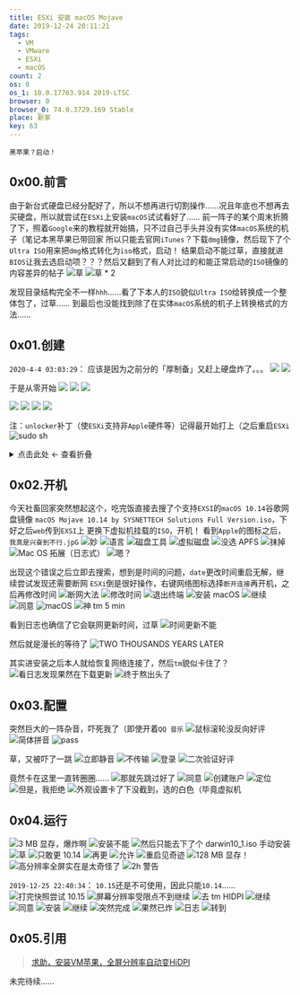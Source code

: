 ```yaml
---
title: ESXi 安装 macOS Mojave
date: 2019-12-24 20:11:21
tags:
  - VM
  - VMware
  - ESXi
  - macOS
count: 2
os: 0
os_1: 10.0.17763.914 2019-LTSC
browser: 0
browser_0: 74.0.3729.169 Stable
place: 新家
key: 63
---
```

    黑苹果？启动！
<!-- more -->
## 0x00.前言
由于新台式硬盘已经分配好了，所以不想再进行切割操作……况且年底也不想再去买硬盘，所以就尝试在`ESXi`上安装`macOS`试试看好了……
前一阵子的某个周末折腾了下，照着`Google`来的教程就开始搞，只不过自己手头并没有实体`macOS`系统的机子（笔记本黑苹果已带回家
所以只能去官网`iTunes`？下载`dmg`镜像，然后现下了个`Ultra ISO`用来把`dmg`格式转化为`iso`格式，启动！
结果启动不能过草，直接就进`BIOS`让我去选启动项？？？然后又翻到了有人对比过的和能正常启动的`ISO`镜像的内容差异的帖子
![草](https://i1.yuangezhizao.cn/Win-10/20191215031908.jpg!webp)
![草 * 2](https://i1.yuangezhizao.cn/Win-10/20191215031922.jpg!webp)

发现目录结构完全不一样`hhh`……看了下本人的`ISO`貌似`Ultra ISO`给转换成一个整体包了，过草……
到最后也没能找到除了在实体`macOS`系统的机子上转换格式的方法……

## 0x01.创建
`2020-4-4 03:03:29`：
应该是因为之前分的「厚制备」又赶上硬盘炸了。。。
![](https://i1.yuangezhizao.cn/Win-10/20200404132147.png!webp)
![](https://i1.yuangezhizao.cn/Win-10/20200404132227.png!webp)

于是从零开始
![](https://i1.yuangezhizao.cn/Win-10/20200404030653.jpg!webp)
![](https://i1.yuangezhizao.cn/Win-10/20200404030735.jpg!webp)
![](https://i1.yuangezhizao.cn/Win-10/20200404031222.jpg!webp)

![](https://i1.yuangezhizao.cn/Win-10/20200404031325.jpg!webp)
![](https://i1.yuangezhizao.cn/Win-10/20200404031401.jpg!webp)
![](https://i1.yuangezhizao.cn/Win-10/20200404032453.jpg!webp)
![](https://i1.yuangezhizao.cn/Win-10/20200404032600.jpg!webp)

注：`unlocker`补丁（使`ESXi`支持非`Apple`硬件等）记得最开始打上（之后重启`ESXi`
![sudo sh](https://i1.yuangezhizao.cn/Win-10/20191215030222.jpg!webp)

<details><summary>点击此处 ← 查看折叠</summary>

![典型](https://i1.yuangezhizao.cn/Win-10/20191215030804.jpg!webp)
![VMs](https://i1.yuangezhizao.cn/Win-10/20191215030826.jpg!webp)
![苹果系统！](https://i1.yuangezhizao.cn/Win-10/20191215030849.jpg!webp)
![命名](https://i1.yuangezhizao.cn/Win-10/20191215030916.jpg!webp)
![150 GB](https://i1.yuangezhizao.cn/Win-10/20191215031120.jpg!webp)
![完成](https://i1.yuangezhizao.cn/Win-10/20191215031825.jpg!webp)

</details>

## 0x02.开机
今天社畜回家突然想起这个，吃完饭直接去搜了个支持`EXSI`的`macOS 10.14`谷歌网盘镜像
`macOS Mojave 10.14 by SYSNETTECH Solutions Full Version.iso`，下好之后`web`传到`EXSI`上
更换下虚拟机挂载的`ISO`，开机！
看到`Apple`的图标之后，`我真是兴奋到不行.jpG`
![妙](https://i1.yuangezhizao.cn/Win-10/20191224195302.jpg!webp)
![语言](https://i1.yuangezhizao.cn/Win-10/20191224194248.jpg!webp)
![磁盘工具](https://i1.yuangezhizao.cn/Win-10/20191224194454.jpg!webp)
![虚拟磁盘](https://i1.yuangezhizao.cn/Win-10/20191224194330.jpg!webp)
![没选 APFS](https://i1.yuangezhizao.cn/Win-10/20191224194346.jpg!webp)
![抹掉](https://i1.yuangezhizao.cn/Win-10/20191224194441.jpg!webp)
![Mac OS 拓展（日志式）](https://i1.yuangezhizao.cn/Win-10/20191224195441.jpg!webp)
![嗯？](https://i1.yuangezhizao.cn/Win-10/20191224194512.jpg!webp)

出现这个错误之后立即去搜索，想到是时间的问题，`date`更改时间重启无解，继续尝试发现还需要断网
`ESXi`倒是很好操作，右键网络图标选择`断开连接`再开机，之后再修改时间
![断网大法](https://i1.yuangezhizao.cn/Win-10/20191224195505.jpg!webp)
![修改时间](https://i1.yuangezhizao.cn/Win-10/20191224195650.jpg!webp)
![退出终端](https://i1.yuangezhizao.cn/Win-10/20191224194749.jpg!webp)
![安装 macOS](https://i1.yuangezhizao.cn/Win-10/20191224194300.jpg!webp)
![继续](https://i1.yuangezhizao.cn/Win-10/20191224195712.jpg!webp)
![同意](https://i1.yuangezhizao.cn/Win-10/20191224195738.jpg!webp)
![macOS](https://i1.yuangezhizao.cn/Win-10/20191224195748.jpg!webp)
![神 tm 5 min](https://i1.yuangezhizao.cn/Win-10/20191224195809.jpg!webp)

看到日志也确信了它会联网更新时间，过草
![时间更新不能](https://i1.yuangezhizao.cn/Win-10/20191224201439.jpg!webp)

然后就是漫长的等待了
![TWO THOUSANDS YEARS LATER](https://i1.yuangezhizao.cn/Win-10/20191224205755.jpg!webp)

其实进安装之后本人就给恢复网络连接了，然后`tm`貌似卡住了？
![看日志发现果然在下载更新](https://i1.yuangezhizao.cn/Win-10/20191224202130.jpg!webp)
![终于熬出头了](https://i1.yuangezhizao.cn/Win-10/20191224205641.jpg!webp)

## 0x03.配置
突然巨大的一阵杂音，吓死我了（即使开着`QQ 音乐`
![鼠标滚轮没反向好评](https://i1.yuangezhizao.cn/Win-10/20191224211517.jpg!webp)
![简体拼音](https://i1.yuangezhizao.cn/Win-10/20191224211632.jpg!webp)
![pass](https://i1.yuangezhizao.cn/Win-10/20191224211703.jpg!webp)

草，又被吓了一跳
![立即静音](https://i1.yuangezhizao.cn/Win-10/20191224211805.jpg!webp)
![不传输](https://i1.yuangezhizao.cn/Win-10/20191224211935.jpg!webp)
![登录](https://i1.yuangezhizao.cn/Win-10/20191224212018.jpg!webp)
![二次验证好评](https://i1.yuangezhizao.cn/Win-10/20191224212136.jpg!webp)

竟然卡在这里一直转圈圈……
![那就先跳过好了](https://i1.yuangezhizao.cn/Win-10/20191224213040.jpg!webp)
![同意](https://i1.yuangezhizao.cn/Win-10/20191224213127.jpg!webp)
![创建账户](https://i1.yuangezhizao.cn/Win-10/20191224213409.jpg!webp)
![定位](https://i1.yuangezhizao.cn/Win-10/20191224213514.jpg!webp)
![但是，我拒绝](https://i1.yuangezhizao.cn/Win-10/20191224213544.jpg!webp)
![外观设置卡了下没截到，选的白色（毕竟虚拟机](https://i1.yuangezhizao.cn/Win-10/20191224213701.jpg!webp)

## 0x04.运行
![3 MB 显存，爆炸啊](https://i1.yuangezhizao.cn/Win-10/20191224214137.jpg!webp)
![安装不能](https://i1.yuangezhizao.cn/Win-10/20191224225344.jpg!webp)
![然后只能去下了个 darwin10_1.iso 手动安装](https://i1.yuangezhizao.cn/Win-10/20191224215147.jpg!webp)
![草](https://i1.yuangezhizao.cn/Win-10/20191224215402.jpg!webp)
![只敢更 10.14](https://i1.yuangezhizao.cn/Win-10/20191224221201.jpg!webp)
![再更](https://i1.yuangezhizao.cn/Win-10/20191224225429.jpg!webp)
![允许](https://i1.yuangezhizao.cn/Win-10/20191224215432.jpg!webp)
![重启见奇迹](https://i1.yuangezhizao.cn/Win-10/20191224215615.jpg!webp)
![128 MB 显存！](https://i1.yuangezhizao.cn/Win-10/20191224220032.jpg!webp)
![高分辨率全屏实在是太奇怪了](https://i1.yuangezhizao.cn/Win-10/20191224220245.png!webp)
![2h 警告](https://i1.yuangezhizao.cn/Win-10/20191224221228.jpg!webp)

`2019-12-25 22:40:34`：
`10.15`还是不可使用，因此只能`10.14`……
![打完快照尝试 10.15](https://i1.yuangezhizao.cn/Win-10/20191225215552.jpg!webp)
![屏幕分辨率受限点不到继续](https://i1.yuangezhizao.cn/Win-10/20191225220128.jpg!webp)
![去 tm HIDPI](https://i1.yuangezhizao.cn/Win-10/20191225221031.jpg!webp)
![继续](https://i1.yuangezhizao.cn/Win-10/20191225221444.jpg!webp)
![同意](https://i1.yuangezhizao.cn/Win-10/20191225221550.jpg!webp)
![安装](https://i1.yuangezhizao.cn/Win-10/20191225221621.jpg!webp)
![继续](https://i1.yuangezhizao.cn/Win-10/20191225222246.jpg!webp)
![突然完成](https://i1.yuangezhizao.cn/Win-10/20191225222513.jpg!webp)
![果然已炸](https://i1.yuangezhizao.cn/Win-10/20191225223700.jpg!webp)
![日志](https://i1.yuangezhizao.cn/Win-10/20191225223743.jpg!webp)
![转到](https://i1.yuangezhizao.cn/Win-10/20191225223857.jpg!webp)

## 0x05.引用
> [求助，安装VM苹果，全屏分辨率自动变HiDPI](https://web.archive.org/web/20191225141257/http://tieba.baidu.com/p/5460378749?red_tag=c0777425807)

未完待续……
